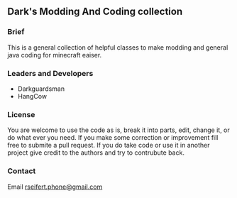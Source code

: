## Dark's Modding And Coding collection

### Brief
This is a general collection of helpful classes to make modding and general java coding for minecraft eaiser.

### Leaders and Developers
* Darkguardsman
* HangCow

### License
 You are welcome to use the code as is, break it into parts, edit, change it, or do what ever you need. If you make some correction or improvement fill free to submite a pull request. If you do take code or use it in another project give credit to the authors and try to contrubute back. 


### Contact
Email rseifert.phone@gmail.com
